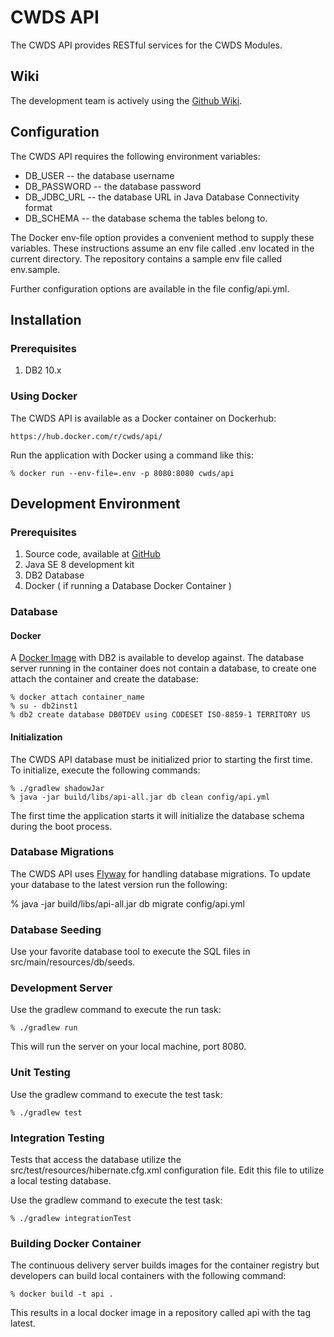 # CWDS API

The CWDS API provides RESTful services for the CWDS Modules.

## Wiki 

The development team is actively using the [Github Wiki](https://github.com/ca-cwds/API/wiki).  

## Configuration

The CWDS API requires the following environment variables:

- DB_USER -- the database username
- DB_PASSWORD -- the database password
- DB_JDBC_URL -- the database URL in Java Database Connectivity format
- DB_SCHEMA -- the database schema the tables belong to.

The Docker env-file option provides a convenient method to supply these variables. These instructions assume an env file called .env located in the current directory. The repository contains a sample env file called env.sample.

Further configuration options are available in the file config/api.yml.

## Installation

### Prerequisites

1.  DB2 10.x

### Using Docker

The CWDS API is available as a Docker container on Dockerhub:

    https://hub.docker.com/r/cwds/api/

Run the application with Docker using a command like this:

    % docker run --env-file=.env -p 8080:8080 cwds/api

## Development Environment

### Prerequisites

1. Source code, available at [GitHub](https://github.com/ca-cwds/API)
1. Java SE 8 development kit
1. DB2 Database
1. Docker ( if running a Database Docker Container )

### Database 

#### Docker
A [Docker Image](https://hub.docker.com/r/cwds/db2/) with DB2 is available to develop against.  The database server running in the container does not contain a database, to create one attach the container and create the database:
    
    % docker attach container_name
    % su - db2inst1
    % db2 create database DB0TDEV using CODESET ISO-8859-1 TERRITORY US

#### Initialization
The CWDS API database must be initialized prior to starting the first time. To initialize, execute the
following commands:

    % ./gradlew shadowJar
    % java -jar build/libs/api-all.jar db clean config/api.yml

The first time the application starts it will initialize the database schema during the boot process.

### Database Migrations

The CWDS API uses [Flyway](https://flywaydb.org/) for handling database migrations.  To update your database to the latest version run the following:

   % java -jar build/libs/api-all.jar db migrate config/api.yml
   
### Database Seeding  

Use your favorite database tool to execute the SQL files in src/main/resources/db/seeds.

### Development Server

Use the gradlew command to execute the run task:

    % ./gradlew run

This will run the server on your local machine, port 8080.

### Unit Testing

Use the gradlew command to execute the test task:

    % ./gradlew test

### Integration Testing
Tests that access the database utilize the src/test/resources/hibernate.cfg.xml configuration file. Edit this file to utilize a local testing database.

Use the gradlew command to execute the test task:

    % ./gradlew integrationTest

### Building Docker Container

The continuous delivery server builds images for the container registry but developers can build local containers with
the following command:

    % docker build -t api .

This results in a local docker image in a repository called api with the tag latest.
